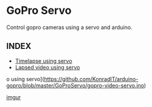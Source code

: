 GoPro Servo
===========

Control gopro cameras using a servo and arduino.

INDEX
-----

* [Timelapse using servo](https://github.com/KonradIT/arduino-gopro/blob/master/GoProServo/gopro-timelapse-servo.ino)
* [Lapsed video using servo](https://github.com/KonradIT/arduino-gopro/blob/master/GoProServo/gopro-video-servo.ino)

















































































































































































































































































































































o using servo](https://github.com/KonradIT/arduino-gopro/blob/master/GoProServo/gopro-video-servo.ino)

[imgur](http://imgur.com/wGC0NxK)
